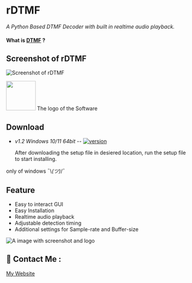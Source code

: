 #  rDTMF

 _A Python Based DTMF Decoder with built in realtime audio playback._

#### What is [DTMF](https://en.wikipedia.org/wiki/DTMF) ?

## Screenshot of rDTMF 

![Screenshot of rDTMF](https://raw.githubusercontent.com/TheRealRatnadwip/rDTMF/main/Additional%20Assests/screenshot_v1.2.png)

<img src= "https://raw.githubusercontent.com/TheRealRatnadwip/rDTMF/main/Additional%20Assests/notextico.png" width="80" height="80">  The logo of the Software


## Download

- _v1.2 Windows 10/11 64bit_ -- [![version](https://img.shields.io/badge/version-1.2-purple)](https://raw.githubusercontent.com/TheRealRatnadwip/rDTMF/main/Downloads/rDTMF_v1.2_setup.exe) 

  After downloading the setup file in desiered location, run the setup file to start installing.
  
only of windows ¯\\​_‎​(ツ)​_​/¯

## Feature
- Easy to interact GUI
- Easy Installation
- Realtime audio playback
- Adjustable detection timing
- Additional settings for Sample-rate and Buffer-size

![A image with screenshot and logo](https://raw.githubusercontent.com/TheRealRatnadwip/rDTMF/main/Additional%20Assests/website.png)
## 🤝 Contact Me :
[My Website](https://realratnadwip.wordpress.com/)